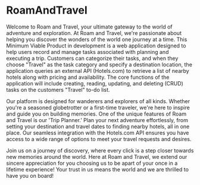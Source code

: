 # RoamAndTravel
Welcome to Roam and Travel, your ultimate gateway to the world of adventure and exploration. At Roam and Travel, we're passionate about helping you discover the wonders of the world one journey at a time. This Minimum Viable Product in development is a web application designed to help users record and manage tasks associated with planning and executing a trip. Customers can categorize their tasks, and when they choose "Travel" as the task category and specify a destination location, the application queries an external API (Hotels.com) to retrieve a list of nearby hotels along with pricing and availability. The core functions of the application will include creating, reading, updating, and deleting (CRUD) tasks on the customers "Travel" to-do list.

Our platform is designed for wanderers and explorers of all kinds. Whether you're a seasoned globetrotter or a first-time traveler, we're here to inspire and guide you on building memories. One of the unique features of Roam and Travel is our 'Trip Planner.' Plan your next adventure effortlessly, from setting your destination and travel dates to finding nearby hotels, all in one place. Our seamless integration with the Hotels.com API ensures you have access to a wide range of options to meet your travel requests and desires.

Join us on a journey of discovery, where every click is a step closer towards new memories around the world. Here at Roam and Travel, we extend our sincere appreciation for you choosing us to be apart of your once in a lifetime experience! Your trust in us means the world and we are thrilled to have you on board!
